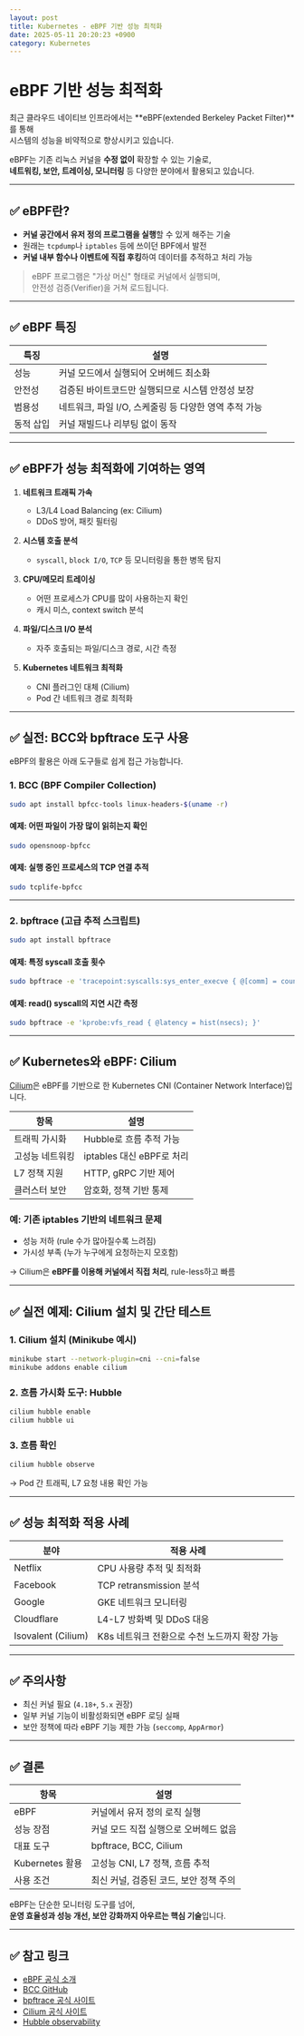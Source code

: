 ```yaml
---
layout: post
title: Kubernetes - eBPF 기반 성능 최적화
date: 2025-05-11 20:20:23 +0900
category: Kubernetes
---
```

# eBPF 기반 성능 최적화

최근 클라우드 네이티브 인프라에서는 **eBPF(extended Berkeley Packet Filter)**를 통해  
시스템의 성능을 비약적으로 향상시키고 있습니다.

eBPF는 기존 리눅스 커널을 **수정 없이** 확장할 수 있는 기술로,  
**네트워킹, 보안, 트레이싱, 모니터링** 등 다양한 분야에서 활용되고 있습니다.

---

## ✅ eBPF란?

- **커널 공간에서 유저 정의 프로그램을 실행**할 수 있게 해주는 기술
- 원래는 `tcpdump`나 `iptables` 등에 쓰이던 BPF에서 발전
- **커널 내부 함수나 이벤트에 직접 후킹**하여 데이터를 추적하고 처리 가능

> eBPF 프로그램은 "가상 머신" 형태로 커널에서 실행되며,  
> 안전성 검증(Verifier)을 거쳐 로드됩니다.

---

## ✅ eBPF 특징

| 특징 | 설명 |
|------|------|
| 성능 | 커널 모드에서 실행되어 오버헤드 최소화 |
| 안전성 | 검증된 바이트코드만 실행되므로 시스템 안정성 보장 |
| 범용성 | 네트워크, 파일 I/O, 스케줄링 등 다양한 영역 추적 가능 |
| 동적 삽입 | 커널 재빌드나 리부팅 없이 동작 |

---

## ✅ eBPF가 성능 최적화에 기여하는 영역

1. **네트워크 트래픽 가속**
   - L3/L4 Load Balancing (ex: Cilium)
   - DDoS 방어, 패킷 필터링

2. **시스템 호출 분석**
   - `syscall`, `block I/O`, `TCP` 등 모니터링을 통한 병목 탐지

3. **CPU/메모리 트레이싱**
   - 어떤 프로세스가 CPU를 많이 사용하는지 확인
   - 캐시 미스, context switch 분석

4. **파일/디스크 I/O 분석**
   - 자주 호출되는 파일/디스크 경로, 시간 측정

5. **Kubernetes 네트워크 최적화**
   - CNI 플러그인 대체 (Cilium)
   - Pod 간 네트워크 경로 최적화

---

## ✅ 실전: BCC와 bpftrace 도구 사용

eBPF의 활용은 아래 도구들로 쉽게 접근 가능합니다.

### 1. BCC (BPF Compiler Collection)

```bash
sudo apt install bpfcc-tools linux-headers-$(uname -r)
```

#### 예제: 어떤 파일이 가장 많이 읽히는지 확인

```bash
sudo opensnoop-bpfcc
```

#### 예제: 실행 중인 프로세스의 TCP 연결 추적

```bash
sudo tcplife-bpfcc
```

---

### 2. bpftrace (고급 추적 스크립트)

```bash
sudo apt install bpftrace
```

#### 예제: 특정 syscall 호출 횟수

```bash
sudo bpftrace -e 'tracepoint:syscalls:sys_enter_execve { @[comm] = count(); }'
```

#### 예제: read() syscall의 지연 시간 측정

```bash
sudo bpftrace -e 'kprobe:vfs_read { @latency = hist(nsecs); }'
```

---

## ✅ Kubernetes와 eBPF: Cilium

[Cilium](https://cilium.io)은 eBPF를 기반으로 한 Kubernetes CNI (Container Network Interface)입니다.

| 항목 | 설명 |
|------|------|
| 트래픽 가시화 | Hubble로 흐름 추적 가능 |
| 고성능 네트워킹 | iptables 대신 eBPF로 처리 |
| L7 정책 지원 | HTTP, gRPC 기반 제어 |
| 클러스터 보안 | 암호화, 정책 기반 통제 |

### 예: 기존 iptables 기반의 네트워크 문제

- 성능 저하 (rule 수가 많아질수록 느려짐)
- 가시성 부족 (누가 누구에게 요청하는지 모호함)

→ Cilium은 **eBPF를 이용해 커널에서 직접 처리**, rule-less하고 빠름

---

## ✅ 실전 예제: Cilium 설치 및 간단 테스트

### 1. Cilium 설치 (Minikube 예시)

```bash
minikube start --network-plugin=cni --cni=false
minikube addons enable cilium
```

### 2. 흐름 가시화 도구: Hubble

```bash
cilium hubble enable
cilium hubble ui
```

### 3. 흐름 확인

```bash
cilium hubble observe
```

→ Pod 간 트래픽, L7 요청 내용 확인 가능

---

## ✅ 성능 최적화 적용 사례

| 분야 | 적용 사례 |
|------|-----------|
| Netflix | CPU 사용량 추적 및 최적화 |
| Facebook | TCP retransmission 분석 |
| Google | GKE 네트워크 모니터링 |
| Cloudflare | L4-L7 방화벽 및 DDoS 대응 |
| Isovalent (Cilium) | K8s 네트워크 전환으로 수천 노드까지 확장 가능 |

---

## ✅ 주의사항

- 최신 커널 필요 (`4.18+`, `5.x` 권장)
- 일부 커널 기능이 비활성화되면 eBPF 로딩 실패
- 보안 정책에 따라 eBPF 기능 제한 가능 (`seccomp`, `AppArmor`)

---

## ✅ 결론

| 항목 | 설명 |
|------|------|
| eBPF | 커널에서 유저 정의 로직 실행 |
| 성능 장점 | 커널 모드 직접 실행으로 오버헤드 없음 |
| 대표 도구 | bpftrace, BCC, Cilium |
| Kubernetes 활용 | 고성능 CNI, L7 정책, 흐름 추적 |
| 사용 조건 | 최신 커널, 검증된 코드, 보안 정책 주의 |

eBPF는 단순한 모니터링 도구를 넘어,  
**운영 효율성과 성능 개선, 보안 강화까지 아우르는 핵심 기술**입니다.

---

## ✅ 참고 링크

- [eBPF 공식 소개](https://ebpf.io/)
- [BCC GitHub](https://github.com/iovisor/bcc)
- [bpftrace 공식 사이트](https://bpftrace.org/)
- [Cilium 공식 사이트](https://cilium.io/)
- [Hubble observability](https://docs.cilium.io/en/latest/gettingstarted/hubble/)